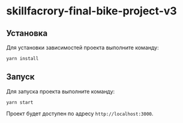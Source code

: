 # skillfacrory-final-bike-project-v3

## Установка

Для установки зависимостей проекта выполните команду:

```
yarn install
```

## Запуск

Для запуска проекта выполните команду:

```
yarn start
```

Проект будет доступен по адресу `http://localhost:3000`.
